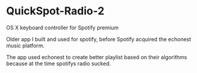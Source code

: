 # QuickSpot-Radio-2
OS X keyboard controller for Spotify premium

Older app I built and used for spotify, before Spotify acquired the echonest music platform.  

The app used echonest to create better playlist based on their algorithms because at the time spotifys radio sucked.


